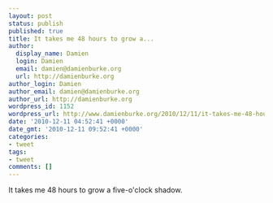 ```yaml
---
layout: post
status: publish
published: true
title: It takes me 48 hours to grow a...
author:
  display_name: Damien
  login: Damien
  email: damien@damienburke.org
  url: http://damienburke.org
author_login: Damien
author_email: damien@damienburke.org
author_url: http://damienburke.org
wordpress_id: 1152
wordpress_url: http://www.damienburke.org/2010/12/11/it-takes-me-48-hours-to-grow-a/
date: '2010-12-11 04:52:41 +0000'
date_gmt: '2010-12-11 09:52:41 +0000'
categories:
- tweet
tags:
- tweet
comments: []
---
```

<p>It takes me 48 hours to grow a five-o'clock shadow.</p>
